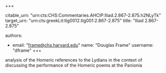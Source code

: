 +++


citable_urn: "urn:cts:CHS:Commentaries.AHCIP:Iliad.2.867-2.875.h2NLyTk"
target_urn: "urn:cts:greekLit:tlg0012.tlg001:2.867-2.875"
title: "Iliad 2.867-2.875"

authors:
- email: "frame@chs.harvard.edu"
  name: "Douglas Frame"
  username: "dframe"
+++

<p>analysis of the Homeric references to the Lydians in the context of discussing the performance of the Homeric poems at the Panionia</p>